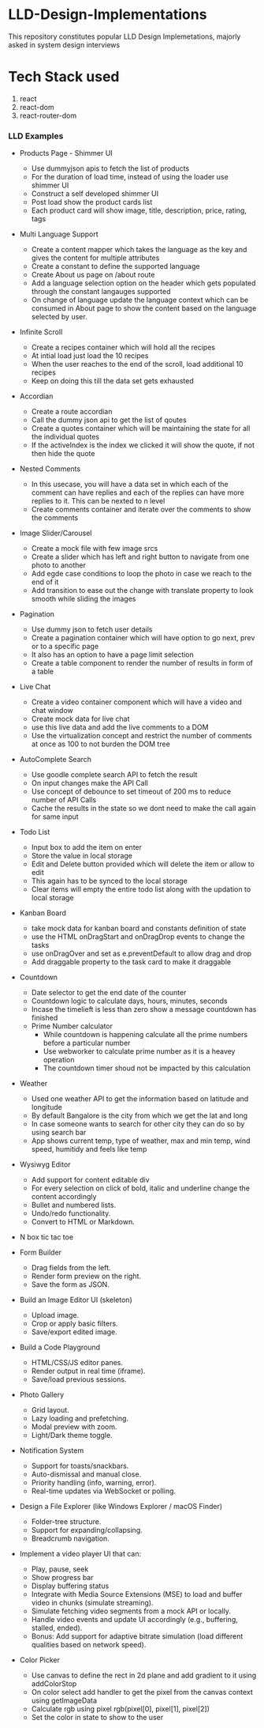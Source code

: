 # LLD-Design-Implementations
This repository constitutes popular LLD Design Implemetations, majorly asked in system design interviews

# Tech Stack used
1. react
2. react-dom
3. react-router-dom

### LLD Examples

- Products Page - Shimmer UI
  - Use dummyjson apis to fetch the list of products 
  - For the duration of load time, instead of using the loader use shimmer UI
  - Construct a self developed shimmer UI
  - Post load show the product cards list
  - Each product card will show image, title, description, price, rating, tags

- Multi Language Support
  - Create a content mapper which takes the language as the key and gives the content for multiple attributes
  - Create a constant to define the supported language
  - Create About us page on /about route
  - Add a language selection option on the header which gets populated through the constant langauges supported
  - On change of language update the language context which can be consumed in About page to show the content based on the language selected by user.

- Infinite Scroll
  - Create a recipes container which will hold all the recipes
  - At intial load just load the 10 recipes
  - When the user reaches to the end of the scroll, load additional 10 recipes
  - Keep on doing this till the data set gets exhausted

- Accordian
  - Create a route accordian
  - Call the dummy json api to get the list of qoutes
  - Create a quotes container which will be maintaining the state for all the individual quotes
  - If the activeIndex is the index we clicked it will show the quote, if not then hide the quote

- Nested Comments
  - In this usecase, you will have a data set in which each of the comment can have replies and each of the replies can have more replies to it. This can be nexted to n level
  - Create comments container and iterate over the comments to show the comments

- Image Slider/Carousel
  - Create a mock file with few image srcs
  - Create a slider which has left and right button to navigate from one photo to another
  - Add egde case conditions to loop the photo in case we reach to the end of it
  - Add transition to ease out the change with translate property to look smooth while sliding the images

- Pagination
  - Use dummy json to fetch user details
  - Create a pagination container which will have option to go next, prev or to a specific page
  - It also has an option to have a page limit selection
  - Create a table component to render the number of results in form of a table

- Live Chat
  - Create a video container component which will have a video and chat window
  - Create mock data for live chat
  - use this live data and add the live comments to a DOM
  - Use the virtualization concept and restrict the number of comments at once as 100 to not burden the DOM tree

- AutoComplete Search
  - Use goodle complete search API to fetch the result
  - On input changes make the API Call
  - Use concept of debounce to set timeout of 200 ms to reduce number of API Calls
  - Cache the results in the state so we dont need to make the call again for same input

- Todo List
  - Input box to add the item on enter
  - Store the value in local storage 
  - Edit and Delete button provided which will delete the item or allow to edit
  - This again has to be synced to the local storage
  - Clear items will empty the entire todo list along with the updation to local storage

- Kanban Board
  - take mock data for kanban board and constants definition of state
  - use the HTML onDragStart and onDragDrop events to change the tasks
  - use onDragOver and set as e.preventDefault to allow drag and drop
  - Add draggable property to the task card to make it draggable 

- Countdown
  - Date selector to get the end date of the counter
  - Countdown logic to calculate days, hours, minutes, seconds
  - Incase the timelieft is less than zero show a message countdown has finished
  - Prime Number calculator 
    - While countdown is happening calculate all the prime numbers before a particular number
    - Use webworker to calculate prime number as it is a heavey operation
    - The countdown timer shoud not be impacted by this calculation

- Weather
  - Used one weather API to get the information based on latitude and longitude
  - By default Bangalore is the city from which we get the lat and long
  - In case someone wants to search for other city they can do so by using search bar
  - App shows current temp, type of weather, max and min temp, wind speed, humitidy and feels like temp

- Wysiwyg Editor
  - Add support for content editable div
  - For every selection on click of bold, italic and underline change the content accordingly
  - Bullet and numbered lists.
  - Undo/redo functionality.
  - Convert to HTML or Markdown.

- N box tic tac toe

- Form Builder
  - Drag fields from the left.
  - Render form preview on the right.
  - Save the form as JSON.

- Build an Image Editor UI (skeleton)
  - Upload image.
  - Crop or apply basic filters.
  - Save/export edited image.

- Build a Code Playground
  - HTML/CSS/JS editor panes.
  - Render output in real time (iframe).
  - Save/load previous sessions.

- Photo Gallery
  - Grid layout.
  - Lazy loading and prefetching.
  - Modal preview with zoom.
  - Light/Dark theme toggle.

- Notification System
  - Support for toasts/snackbars.
  - Auto-dismissal and manual close.
  - Priority handling (info, warning, error).
  - Real-time updates via WebSocket or polling.

- Design a File Explorer (like Windows Explorer / macOS Finder)
  - Folder-tree structure.
  - Support for expanding/collapsing.
  - Breadcrumb navigation.

- Implement a video player UI that can:
  - Play, pause, seek
  - Show progress bar
  - Display buffering status
  - Integrate with Media Source Extensions (MSE) to load and buffer video in chunks (simulate streaming).
  - Simulate fetching video segments from a mock API or locally.
  - Handle video events and update UI accordingly (e.g., buffering, stalled, ended).
  - Bonus: Add support for adaptive bitrate simulation (load different qualities based on network speed).

- Color Picker
  - Use canvas to define the rect in 2d plane and add gradient to it using addColorStop
  - On color select add handler to get the pixel from the canvas context using getImageData
  - Calculate rgb using pixel rgb(pixel[0], pixel[1], pixel[2])
  - Set the color in state to show to the user






